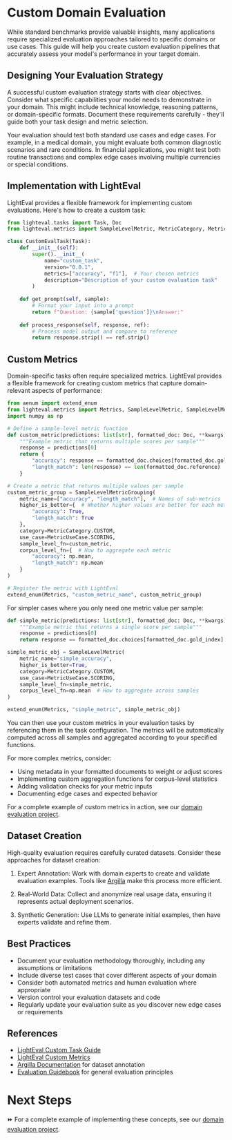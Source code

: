# Custom Domain Evaluation

While standard benchmarks provide valuable insights, many applications require specialized evaluation approaches tailored to specific domains or use cases. This guide will help you create custom evaluation pipelines that accurately assess your model's performance in your target domain.

## Designing Your Evaluation Strategy

A successful custom evaluation strategy starts with clear objectives. Consider what specific capabilities your model needs to demonstrate in your domain. This might include technical knowledge, reasoning patterns, or domain-specific formats. Document these requirements carefully - they'll guide both your task design and metric selection.

Your evaluation should test both standard use cases and edge cases. For example, in a medical domain, you might evaluate both common diagnostic scenarios and rare conditions. In financial applications, you might test both routine transactions and complex edge cases involving multiple currencies or special conditions.

## Implementation with LightEval

LightEval provides a flexible framework for implementing custom evaluations. Here's how to create a custom task:

```python
from lighteval.tasks import Task, Doc
from lighteval.metrics import SampleLevelMetric, MetricCategory, MetricUseCase

class CustomEvalTask(Task):
    def __init__(self):
        super().__init__(
            name="custom_task",
            version="0.0.1",
            metrics=["accuracy", "f1"],  # Your chosen metrics
            description="Description of your custom evaluation task"
        )
    
    def get_prompt(self, sample):
        # Format your input into a prompt
        return f"Question: {sample['question']}\nAnswer:"
    
    def process_response(self, response, ref):
        # Process model output and compare to reference
        return response.strip() == ref.strip()
```

## Custom Metrics

Domain-specific tasks often require specialized metrics. LightEval provides a flexible framework for creating custom metrics that capture domain-relevant aspects of performance:

```python
from aenum import extend_enum
from lighteval.metrics import Metrics, SampleLevelMetric, SampleLevelMetricGrouping
import numpy as np

# Define a sample-level metric function
def custom_metric(predictions: list[str], formatted_doc: Doc, **kwargs) -> dict:
    """Example metric that returns multiple scores per sample"""
    response = predictions[0]
    return {
        "accuracy": response == formatted_doc.choices[formatted_doc.gold_index],
        "length_match": len(response) == len(formatted_doc.reference)
    }

# Create a metric that returns multiple values per sample
custom_metric_group = SampleLevelMetricGrouping(
    metric_name=["accuracy", "length_match"],  # Names of sub-metrics
    higher_is_better={  # Whether higher values are better for each metric
        "accuracy": True,
        "length_match": True
    },
    category=MetricCategory.CUSTOM,
    use_case=MetricUseCase.SCORING,
    sample_level_fn=custom_metric,
    corpus_level_fn={  # How to aggregate each metric
        "accuracy": np.mean,
        "length_match": np.mean
    }
)

# Register the metric with LightEval
extend_enum(Metrics, "custom_metric_name", custom_metric_group)
```

For simpler cases where you only need one metric value per sample:

```python
def simple_metric(predictions: list[str], formatted_doc: Doc, **kwargs) -> bool:
    """Example metric that returns a single score per sample"""
    response = predictions[0]
    return response == formatted_doc.choices[formatted_doc.gold_index]

simple_metric_obj = SampleLevelMetric(
    metric_name="simple_accuracy",
    higher_is_better=True,
    category=MetricCategory.CUSTOM,
    use_case=MetricUseCase.SCORING,
    sample_level_fn=simple_metric,
    corpus_level_fn=np.mean  # How to aggregate across samples
)

extend_enum(Metrics, "simple_metric", simple_metric_obj)
```

You can then use your custom metrics in your evaluation tasks by referencing them in the task configuration. The metrics will be automatically computed across all samples and aggregated according to your specified functions.

For more complex metrics, consider:
- Using metadata in your formatted documents to weight or adjust scores
- Implementing custom aggregation functions for corpus-level statistics
- Adding validation checks for your metric inputs
- Documenting edge cases and expected behavior

For a complete example of custom metrics in action, see our [domain evaluation project](./project/README.md).

## Dataset Creation

High-quality evaluation requires carefully curated datasets. Consider these approaches for dataset creation:

1. Expert Annotation: Work with domain experts to create and validate evaluation examples. Tools like [Argilla](https://github.com/argilla-io/argilla) make this process more efficient.

2. Real-World Data: Collect and anonymize real usage data, ensuring it represents actual deployment scenarios.

3. Synthetic Generation: Use LLMs to generate initial examples, then have experts validate and refine them.

## Best Practices

- Document your evaluation methodology thoroughly, including any assumptions or limitations
- Include diverse test cases that cover different aspects of your domain
- Consider both automated metrics and human evaluation where appropriate
- Version control your evaluation datasets and code
- Regularly update your evaluation suite as you discover new edge cases or requirements

## References

- [LightEval Custom Task Guide](https://github.com/huggingface/lighteval/wiki/Adding-a-Custom-Task)
- [LightEval Custom Metrics](https://github.com/huggingface/lighteval/wiki/Adding-a-New-Metric)
- [Argilla Documentation](https://docs.argilla.io) for dataset annotation
- [Evaluation Guidebook](https://github.com/huggingface/evaluation-guidebook) for general evaluation principles

# Next Steps

⏩ For a complete example of implementing these concepts, see our [domain evaluation project](./project/README.md).